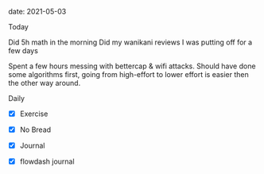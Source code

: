 date: 2021-05-03


Today

Did 5h math in the morning
Did my wanikani reviews I was putting off for a few days

Spent a few hours messing with bettercap & wifi attacks.
Should have done some algorithms first, going from high-effort to lower
effort is easier then the other way around.

Daily
- [x] Exercise
- [x] No Bread
- [x] Journal
- [x] flowdash journal

